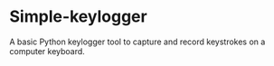 # Simple-keylogger
A basic Python keylogger tool to capture and record keystrokes on a computer keyboard.
